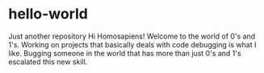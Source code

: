 # hello-world
Just another repository
Hi Homosapiens!
Welcome to the world of 0's and 1's. Working on projects that basically deals with code debugging is what I like. Bugging someone in the world that has more than just 0's and 1's escalated this new skill. 
